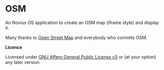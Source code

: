 OSM
====

An Novius OS application to create an OSM map (iframe style) and display it.

Many thanks to [Open Street Map](http://www.openstreetmap.org/) and everybody who commits OSM.

**Licence**

Licensed under [GNU Affero General Public License v3](http://www.gnu.org/licenses/agpl-3.0.html) or (at your option) any later version
